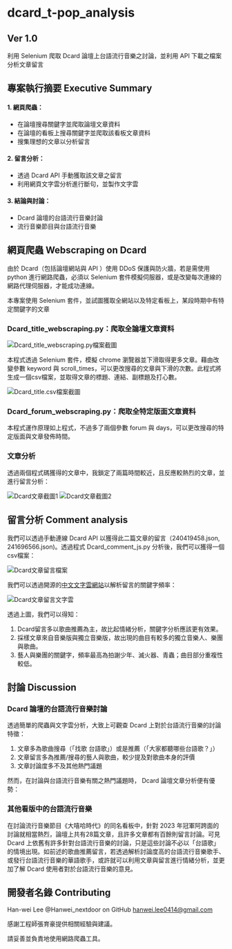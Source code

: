 # dcard_t-pop_analysis

## Ver 1.0

利用 Selenium 爬取 Dcard 論壇上台語流行音樂之討論，並利用 API 下載之檔案分析文章留言

## 專案執行摘要 Executive Summary

#### 1. 網頁爬蟲：
  - 在論壇搜尋關鍵字並爬取論壇文章資料
  - 在論壇的看板上搜尋關鍵字並爬取該看板文章資料
  - 搜集理想的文章以分析留言
#### 2. 留言分析：
  - 透過 Dcard API 手動獲取該文章之留言
  - 利用網頁文字雲分析進行斷句，並製作文字雲
#### 3. 結論與討論：
  - Dcard 論壇的台語流行音樂討論
  - 流行音樂節目與台語流行音樂

## 網頁爬蟲 Webscraping on Dcard

由於 Dcard（包括論壇網站與 API ）使用 DDoS 保護與防火牆，若是需使用 python 進行網路爬蟲，必須以 Selenium 套件模擬伺服器，或是改變每次連線的網路代理伺服器，才能成功連線。

本專案使用 Selenium 套件，並試圖獲取全網站以及特定看板上，某段時期中有特定關鍵字的文章

### Dcard_title_webscraping.py：爬取全論壇文章資料

![Dcard_title_webscraping.py檔案截圖](/pic/Dcard_title.png)

本程式透過 Selenium 套件，模擬 chrome 瀏覽器並下滑取得更多文章。藉由改變參數 keyword 與 scroll_times，可以更改搜尋的文章與下滑的次數。此程式將生成一個csv檔案，並取得文章的標題、連結、副標題及打心數。

![Dcard_title.csv檔案截圖](/pic/Dcard_title_csv.png)

### Dcard_forum_webscraping.py：爬取全特定版面文章資料

本程式運作原理如上程式，不過多了兩個參數 forum 與 days，可以更改搜尋的特定版面與文章發佈時間。

### 文章分析

透過兩個程式碼獲得的文章中，我鎖定了兩篇時間較近，且反應較熱烈的文章，並進行留言分析：

![Dcard文章截圖1](/pic/Dcard_1.png) 
![Dcard文章截圖2](/pic/Dcard_2.png)

## 留言分析 Comment analysis

我們可以透過手動連線 Dcard API 以獲得此二篇文章的留言（240419458.json, 241696566.json)。透過程式 Dcard_comment_js.py 分析後，我們可以獲得一個csv檔案：

![Dcard文章留言檔案](/pic/Dcard_comments.png)

我們可以透過開源的[中文文字雲網站](https://wordcloud.timdream.org/)以解析留言的關鍵字頻率：

![Dcard文章留言文字雲](/pic/wordcloud.png)

透過上圖，我們可以得知：

1. Dcard留言多以歌曲推薦為主，故比起情緒分析，關鍵字分析應該更有效果。
2. 採樣文章來自音樂版與獨立音樂版，故出現的曲目有較多的獨立音樂人、樂團與歌曲。
3. 藝人與樂團的關鍵字，頻率最高為拍謝少年、滅火器、青蟲；曲目部分重複性較低。

## 討論 Discussion

### Dcard 論壇的台語流行音樂討論

透過簡單的爬蟲與文字雲分析，大致上可觀查 Dcard 上對於台語流行音樂的討論特徵：

1. 文章多為歌曲搜尋（「找歌 台語歌」）或是推薦（「大家都聽哪些台語歌？」）
2. 文章留言多為推薦/搜尋的藝人與歌曲，較少提及對歌曲本身的評價
3. 文章討論度多不及其他熱門議題

然而，在討論與台語流行音樂有關之熱門議題時， Dcard 論壇文章分析便有優勢：

### 其他看版中的台語流行音樂

在討論流行音樂節目《大嘻哈時代》的同名看板中，針對 2023 年冠軍阿跨面的討論就相當熱烈，論壇上共有28篇文章，且許多文章都有百餘則留言討論。可見 Dcard 上依舊有許多針對台語流行音樂的討論，只是這些討論不必以「台語歌」的情境出現。如前述的歌曲推薦留言，若透過解析討論度高的台語流行音樂歌手、或發行台語流行音樂的華語歌手，或許就可以利用文章與留言進行情緒分析，並更加了解 Dcard 使用者對於台語流行音樂的意見。

## 開發者名錄 Contributing

Han-wei Lee @Hanwei_nextdoor on GitHub
hanwei.lee0414@gmail.com

感謝工程師張育豪提供相關經驗與建議。

請妥善並負責地使用網路爬蟲工具。
